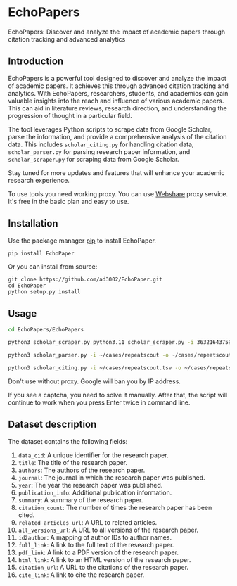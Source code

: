 # EchoPapers
EchoPapers: Discover and analyze the impact of academic papers through citation tracking and advanced analytics

## Introduction

EchoPapers is a powerful tool designed to discover and analyze the impact of academic papers. It achieves this through advanced citation tracking and analytics. With EchoPapers, researchers, students, and academics can gain valuable insights into the reach and influence of various academic papers. This can aid in literature reviews, research direction, and understanding the progression of thought in a particular field. 

The tool leverages Python scripts to scrape data from Google Scholar, parse the information, and provide a comprehensive analysis of the citation data. This includes `scholar_citing.py` for handling citation data, `scholar_parser.py` for parsing research paper information, and `scholar_scraper.py` for scraping data from Google Scholar.

Stay tuned for more updates and features that will enhance your academic research experience.

To use tools you need working proxy. You can use [Webshare](https://www.webshare.io/?referral_code=85dooepk9q5o) proxy service. It's free in the basic plan and easy to use.

## Installation

Use the package manager [pip](https://pip.pypa.io/en/stable/) to install EchoPaper.

```bash
pip install EchoPaper
```

Or you can install from source:

```
git clone https://github.com/ad3002/EchoPaper.git
cd EchoPaper
python setup.py install
```

## Usage

```bash
cd EchoPapers/EchoPapers

python3 scholar_scraper.py python3.11 scholar_scraper.py -i 3632164375966858166 -o ~/cases/repeatscout -t genomes -p user:password@127.0.0.1:8279 -s 2017 -e 2018

python3 scholar_parser.py -i ~/cases/repeatscout -o ~/cases/repeatscout.tsv

python3 scholar_citing.py -i ~/cases/repeatscout.tsv -o ~/cases/repeatscout_citing
```

Don't use without proxy. Google will ban you by IP address.

If you see a captcha, you need to solve it manually. After that, the script will continue to work when you press Enter twice in command line.

## Dataset description

The dataset contains the following fields:

1. `data_cid`: A unique identifier for the research paper.
2. `title`: The title of the research paper.
3. `authors`: The authors of the research paper.
4. `journal`: The journal in which the research paper was published.
5. `year`: The year the research paper was published.
6. `publication_info`: Additional publication information.
7. `summary`: A summary of the research paper.
8. `citation_count`: The number of times the research paper has been cited.
9. `related_articles_url`: A URL to related articles.
10. `all_versions_url`: A URL to all versions of the research paper.
11. `id2author`: A mapping of author IDs to author names.
12. `full_link`: A link to the full text of the research paper.
13. `pdf_link`: A link to a PDF version of the research paper.
14. `html_link`: A link to an HTML version of the research paper.
15. `citation_url`: A URL to the citations of the research paper.
16. `cite_link`: A link to cite the research paper.